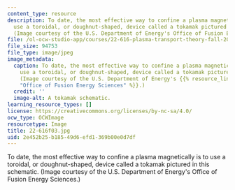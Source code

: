 ```yaml
---
content_type: resource
description: To date, the most effective way to confine a plasma magnetically is to
  use a toroidal, or doughnut-shaped, device called a tokamak pictured in this schematic.
  (Image courtesy of the U.S. Department of Energy's Office of Fusion Energy Sciences.)
file: /ol-ocw-studio-app/courses/22-616-plasma-transport-theory-fall-2003/2e452b25b18549d6efd1369b00e0d7df_22-616f03.jpg
file_size: 94753
file_type: image/jpeg
image_metadata:
  caption: To date, the most effective way to confine a plasma magnetically is to
    use a toroidal, or doughnut-shaped, device called a tokamak pictured in this schematic.
    (Image courtesy of the U.S. Department of Energy's {{% resource_link "5f87b74b-c713-4c2c-b533-3d08236f6239"
    "Office of Fusion Energy Sciences" %}}.)
  credit: ''
  image-alt: A tokamak schematic.
learning_resource_types: []
license: https://creativecommons.org/licenses/by-nc-sa/4.0/
ocw_type: OCWImage
resourcetype: Image
title: 22-616f03.jpg
uid: 2e452b25-b185-49d6-efd1-369b00e0d7df
---
```

To date, the most effective way to confine a plasma magnetically is to use a toroidal, or doughnut-shaped, device called a tokamak pictured in this schematic. (Image courtesy of the U.S. Department of Energy's Office of Fusion Energy Sciences.)
